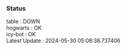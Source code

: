 ### Status


table : DOWN  
hogwarts : OK  
icy-bot : OK  
Latest Update : 2024-05-30 05:08:38.737406
